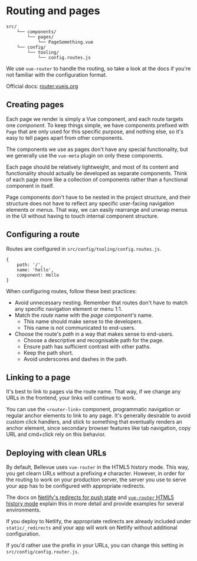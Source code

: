 
# Routing and pages

```
src/
	└── components/
		└── pages/
			└── PageSomething.vue
	└── config/
		└── tooling/
			└── config.routes.js
```

We use `vue-router` to handle the routing, so take a look at the docs if you're not familiar with the configuration format.

Official docs: [router.vuejs.org](https://router.vuejs.org/en/)

## Creating pages

Each page we render is simply a Vue component, and each route targets one _component_. To keep things simple, we have components prefixed with `Page` that are only used for this specific purpose, and nothing else, so it's easy to tell pages apart from other components.

The components we use as pages don't have any special functionality, but we generally use the `vue-meta` plugin on only these components.

Each page should be relatively lightweight, and most of its content and functionality should actually be developed as separate components. Think of each page more like a collection of components rather than a functional component in itself.

Page components don't have to be nested in the project structure, and their structure does not have to reflect any specific user-facing navigation elements or menus. That way, we can easily rearrange and unwrap menus in the UI without having to touch internal component structure.

## Configuring a route

Routes are configured in `src/config/tooling/config.routes.js`.

```
{
	path: '/',
	name: 'hello',
	component: Hello
}
```

When configuring routes, follow these best practices:

- Avoid unnecessary nesting. Remember that routes don't have to match any specific navigation element or menu 1:1.
- Match the _route_ name with the _page component's_ name.
	- This name should make sense to the developers.
	- This name is not communicated to end-users.
- Choose the route's _path_ in a way that makes sense to end-users.
	- Choose a descriptive and recognisable path for the page.
	- Ensure path has sufficient contrast with other paths.
	- Keep the path short.
	- Avoid underscores and dashes in the path.

## Linking to a page

It's best to link to pages via the route name. That way, if we change any URLs in the frontend, your links will continue to work.

You can use the `<router-link>` component, programmatic navigation or regular anchor elements to link to any page. It's generally desirable to avoid custom click handlers, and stick to something that eventually renders an anchor element, since secondary browser features like tab navigation, copy URL and cmd+click rely on this behavior.

## Deploying with clean URLs

By default, Bellevue uses `vue-router` in the HTML5 history mode. This way, you get clearn URLs without a prefixing `#` character. However, in order for the routing to work on your production server, the server you use to serve your app has to be configured with appropriate redirects.

The docs on [Netlify's redirects for push state](https://www.netlify.com/docs/redirects/#history-pushstate-and-single-page-apps) and [`vue-router` HTML5 history mode](https://router.vuejs.org/en/essentials/history-mode.html) explain this in more detail and provide examples for several environments.

If you deploy to Netlify, the appropriate redirects are already included under `static/_redirects` and your app will work on Netlify without additional configuration.

If you'd rather use the prefix in your URLs, you can change this setting in `src/config/config.router.js`.

